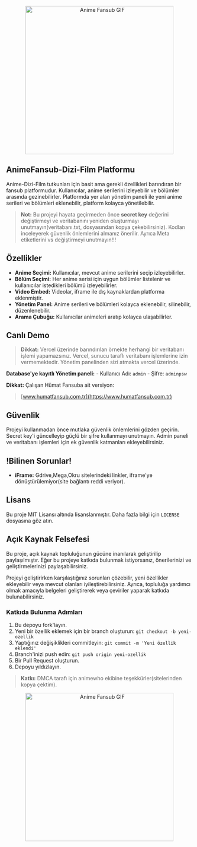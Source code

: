 <p align="center"> <img src="https://media1.tenor.com/m/IAkzeTqB_RMAAAAC/rin-tohsaka-carnival-pantasm.gif" alt="Anime Fansub GIF" width="400" /> </p>

## AnimeFansub-Dizi-Film Platformu

Anime-Dizi-Film tutkunları için basit ama gerekli özellikleri barındıran bir fansub platformudur. Kullanıcılar, anime serilerini izleyebilir ve bölümler arasında gezinebilirler. Platformda yer alan yönetim paneli ile yeni anime serileri ve bölümleri eklenebilir, platform kolayca yönetilebilir.

> **Not:** Bu projeyi hayata geçirmeden önce **secret key** değerini değiştirmeyi ve veritabanını yeniden oluşturmayı unutmayın(veritabanı.txt, dosyasından kopya çekebilirsiniz). Kodları inceleyerek güvenlik önlemlerini almanız önerilir. Ayrıca Meta etiketlerini vs değiştirmeyi unutmayın!!!

## Özellikler

-   **Anime Seçimi:** Kullanıcılar, mevcut anime serilerini seçip izleyebilirler.
-   **Bölüm Seçimi:** Her anime serisi için uygun bölümler listelenir ve kullanıcılar istedikleri bölümü izleyebilirler.
-   **Video Embed:** Videolar, iframe ile dış kaynaklardan platforma eklenmiştir.
-   **Yönetim Panel:** Anime serileri ve bölümleri kolayca eklenebilir, silinebilir, düzenlenebilir.
-   **Arama Çubuğu:** Kullanıcılar animeleri aratıp kolayca ulaşabilirler.

## Canlı Demo

> **Dikkat:** Vercel üzerinde barındırılan örnekte herhangi bir veritabanı işlemi yapamazsınız. Vercel, sunucu taraflı veritabanı işlemlerine izin vermemektedir. Yönetim panelinden sizi atmakta vercel üzerinde.

**Database'ye kayıtlı Yönetim paneli:** - Kullanıcı Adı: `admin` - Şifre: `adminpsw`


**Dikkat:** Çalışan Hümat Fansuba ait versiyon:
> [www.humatfansub.com.tr](https://www.humatfansub.com.tr)

## Güvenlik

Projeyi kullanmadan önce mutlaka güvenlik önlemlerini gözden geçirin. Secret key'i güncelleyip güçlü bir şifre kullanmayı unutmayın. Admin paneli ve veritabanı işlemleri için ek güvenlik katmanları ekleyebilirsiniz.

## !Bilinen Sorunlar!

-   **iFrame:** Gdrive,Mega,Okru sitelerindeki linkler, iframe'ye dönüştürülemiyor(site bağlantı reddi veriyor).

## Lisans

Bu proje MIT Lisansı altında lisanslanmıştır. Daha fazla bilgi için `LICENSE` dosyasına göz atın.

## Açık Kaynak Felsefesi

Bu proje, açık kaynak topluluğunun gücüne inanılarak geliştirilip paylaşılmıştır. Eğer bu projeye katkıda bulunmak istiyorsanız, önerilerinizi ve geliştirmelerinizi paylaşabilirsiniz.

Projeyi geliştirirken karşılaştığınız sorunları çözebilir, yeni özellikler ekleyebilir veya mevcut olanları iyileştirebilirsiniz. Ayrıca, topluluğa yardımcı olmak amacıyla belgeleri geliştirerek veya çeviriler yaparak katkıda bulunabilirsiniz.

### Katkıda Bulunma Adımları

1. Bu depoyu fork'layın.
2. Yeni bir özellik eklemek için bir branch oluşturun: `git checkout -b yeni-ozellik`
3. Yaptığınız değişiklikleri commitleyin: `git commit -m 'Yeni özellik eklendi'`
4. Branch'inizi push edin: `git push origin yeni-ozellik`
5. Bir Pull Request oluşturun.
6. Depoyu yıldızlayın.

> **Katkı:** DMCA tarafı için animewho ekibine teşekkürler(sitelerinden kopya çektim).

<p align="center"> <img src="https://media1.tenor.com/m/w5EFZpYKe8MAAAAC/anime-anime-funny.gif" alt="Anime Fansub GIF" width="400" /> </p>


